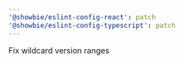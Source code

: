 ```yaml
---
'@showbie/eslint-config-react': patch
'@showbie/eslint-config-typescript': patch
---
```


Fix wildcard version ranges
